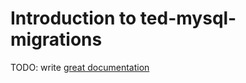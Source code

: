 # Introduction to ted-mysql-migrations

TODO: write [great documentation](http://jacobian.org/writing/what-to-write/)
